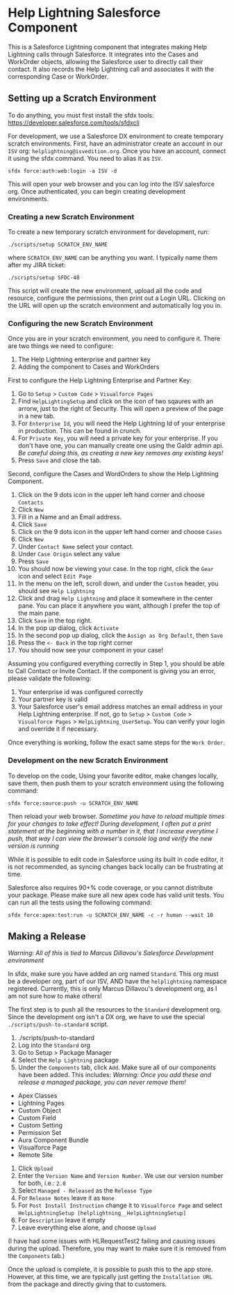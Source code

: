 # Help Lightning Salesforce Component

This is a Salesforce Lightning component that integrates making Help
Lightning calls through Salesforce. It integrates into the Cases and
WorkOrder objects, allowing the Salesforce user to directly call their
contact. It also records the Help Lightning call and associates it
with the corresponding Case or WorkOrder.

## Setting up a Scratch Environment

To do anything, you must first install the sfdx tools:
https://developer.salesforce.com/tools/sfdxcli

For development, we use a Salesforce DX environment to create
temporary scratch environments. First, have an administrator create an
account in our `ISV` org: `helplightning@isvedition.org`. Once you
have an account, connect it using the sfdx command. You need to alias
it as `ISV`.

`sfdx force:auth:web:login -a ISV -d`

This will open your web browser and you can log into the ISV
salesforce org. Once authenticated, you can begin creating development
environments.

### Creating a new Scratch Environment

To create a new temporary scratch environment for development, run:

`./scripts/setup SCRATCH_ENV_NAME`

where `SCRATCH_ENV_NAME` can be anything you want. I typically name
them after my JIRA ticket:

`./scripts/setup SFDC-48`

This script will create the new environment, upload all the code and
resource, configure the permissions, then print out a Login
URL. Clicking on the URL will open up the scratch environment and
automatically log you in.

### Configuring the new Scratch Environment

Once you are in your scratch environment, you need to configure it. There are two things we need to configure:
1. The Help Lightning enterprise and partner key
1. Adding the component to Cases and WorkOrders

First to configure the Help Lightning Enterprise and Partner Key:

1. Go to `Setup` > `Custom Code` > `Visualforce Pages`
1. Find `HelpLightingSetup` and click on the icon of two sqaures with an arrorw, just to the right of Security. This will open a preview of the page in a new tab.
1. For `Enterprise Id`, you will need the Help Lightning Id of your enterprise in production. This can be found in crunch.
1. For `Private Key`, you will need a private key for your enterprise. If you don't have one, you can manually create one using the Galdr admin api. *Be careful doing this, as creating a new key removes any existing keys!*
1. Press `Save` and close the tab.

Second, configure the Cases and WordOrders to show the Help Lightning Component.

1. Click on the 9 dots icon in the upper left hand corner and choose `Contacts`
1. Click `New`
1. Fill in a Name and an Email address.
1. Click `Save`
1. Click on the 9 dots icon in the upper left hand corner and choose `Cases`
1. Click `New`
1. Under `Contact Name` select your contact.
1. Under `Case Origin` select any value
1. Press `Save`
1. You should now be viewing your case. In the top right, click the `Gear` icon and select `Edit Page`
1. In the menu on the left, scroll down, and under the `Custom` header, you should see `Help Lightning`
1. Click and drag `Help Lightning` and place it somewhere in the center pane. You can place it anywhere you want, although I prefer the top of the main pane.
1. Click `Save` in the top right.
1. In the pop up dialog, click `Activate`
1. In the second pop up dialog, click the `Assign as Org Default`, then `Save`
1. Press the `<- Back` in the top right corner
1. You should now see your component in your case!

Assuming you configured everything correctly in Step 1, you should be
able to Call Contact or Invite Contact. If the component is giving you
an error, please validate the following:

1. Your enterprise id was configured correctly
1. Your partner key is valid
1. Your Salesforce user's email address matches an email address in your Help Lightning enterprise. If not, go to `Setup` > `Custom Code` > `Visualforce Pages` > `HelpLightning_UserSetup`. You can verify your login and override it if necessary.

Once everything is working, follow the exact same steps for the `Work Order`.

### Development on the new Scratch Environment

To develop on the code, Using your favorite editor, make changes
locally, save them, then push them to your scratch environment using
the following command:

`sfdx force:source:push -u SCRATCH_ENV_NAME`

Then reload your web browser. *Sometime you have to reload multiple
times for your changes to take effect! During development, I often put
a print statement at the beginning with a number in it, that I
increase everytime I push, that way I can view the browser's console
log and verify the new version is running*

While it is possible to edit code in Salesforce using its built in
code editor, it is not recommended, as syncing changes back locally
can be frustrating at time.

Salesforce also requires 90+% code coverage, or you cannot distribute
your package. Please make sure all new apex code has valid unit
tests. You can run all the tests using the following command:

`sfdx force:apex:test:run -u SCRATCH_ENV_NAME -c -r human --wait 10`

## Making a Release

*Warning: All of this is tied to Marcus Dillavou's Salesforce Development environment*

In sfdx, make sure you have added an org named `Standard`. This org
must be a developer org, part of our ISV, AND have the `helplightning`
namespace registered. Currently, this is only Marcus Dillavou's
development org, as I am not sure how to make others!

The first step is to push all the resources to the `Standard`
development org. Since the development org isn't a DX org, we have to
use the special `./scripts/push-to-standard` script.

1. ./scripts/push-to-standard
1. Log into the `Standard` org
1. Go to Setup > Package Manager
1. Select the `Help Lightning` package
1. Under the `Components` tab, click `Add`. Make sure all of our components have been added. This includes: *Warning: Once you add these and release a managed package, you can never remove them!*
  - Apex Classes
  - Lightning Pages
  - Custom Object
  - Custom Field
  - Custom Setting
  - Permission Set
  - Aura Component Bundle
  - Visualforce Page
  - Remote Site
1. Click `Upload`
1. Enter the `Version Name` and `Version Number`. We use our version number for both, i.e.: `2.0`
1. Select `Managed - Released` as the `Release Type`
1. For `Release Notes` leave it as `None`
1. For `Post Install Instruction` change it to `Visualforce Page` and select `HelpLightningSetup [helplightning__HelpLightningSetup]`
1. For `Description` leave it empty
1. Leave everything else alone, and choose `Upload`

(I have had some issues with HLRequestTest2 failing and causing issues
during the upload. Therefore, you may want to make sure it is removed
from the `Components` tab.)

Once the upload is complete, it is possible to push this to the app
store. However, at this time, we are typically just getting the
`Installation URL` from the package and directly giving that to
customers.

